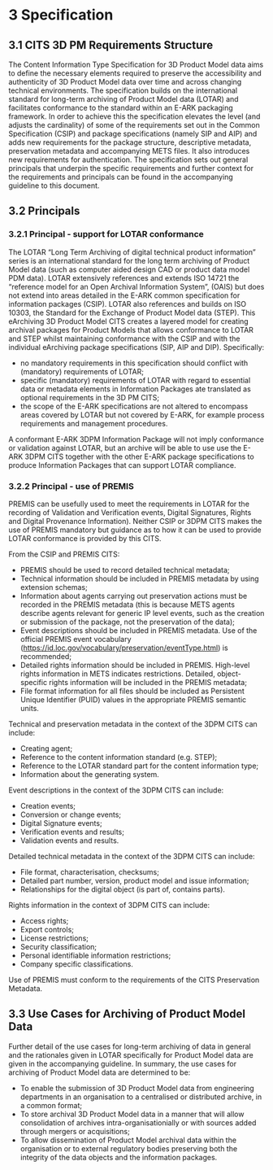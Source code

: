 # 3 Specification 

<a name="Section3.1"><a/>

## 3.1 CITS 3D PM Requirements Structure

The Content Information Type Specification for 3D Product Model data aims to define the necessary elements required to preserve the accessibility and authenticity of 3D Product Model data over time and across changing technical environments. The specification builds on the international standard for long-term archiving of Product Model data (LOTAR) and facilitates conformance to the standard within an E-ARK packaging framework. In order to achieve this the specification elevates the level (and adjusts the cardinality) of some of the requirements set out in the Common Specification (CSIP) and package specifications (namely SIP and AIP) and adds new requirements for the package structure, descriptive metadata, preservation metadata and accompanying METS files. It also introduces new requirements for authentication. The specification sets out general principals that underpin the specific requirements and further context for the requirements and principals can be found in the accompanying guideline to this document.

<a name="Section3.2"><a/>

## 3.2 Principals

### 3.2.1 Principal - support for LOTAR conformance

The LOTAR “Long Term Archiving of digital technical product information” series is an international standard for the long term archiving of Product Model data (such as computer aided design CAD or product data model PDM data). LOTAR extensively references and  extends ISO 14721 the “reference model for an Open Archival Information System”, (OAIS) but does not extend into areas detailed in the E-ARK common specification for information packages (CSIP). LOTAR also references and builds on ISO 10303, the Standard for the Exchange of Product Model data (STEP). This eArchiving 3D Product Model CITS creates a layered model for creating archival packages for Product Models that allows conformance to LOTAR and STEP whilst maintaining conformance with the CSIP and with the individual eArchiving package specifications (SIP, AIP and DIP). Specifically:

+ no mandatory requirements in this specification should conflict with (mandatory) requirements of  LOTAR;
+ specific (mandatory) requirements of LOTAR with regard to essential data or metadata elements in Information Packages ate translated as optional requirements in the 3D PM CITS;
+ the scope of the E-ARK specifications are not altered to encompass areas covered by LOTAR but not covered by E-ARK, for example process requirements and management procedures.

A conformant E-ARK 3DPM Information Package will not imply conformance or validation against LOTAR, but an archive will be able to use use the E-ARK 3DPM CITS together with the other E-ARK package specifications to produce Information Packages that can support LOTAR compliance.

### 3.2.2 Principal - use of PREMIS

PREMIS can be usefully used to meet the requirements in LOTAR for the recording of Validation and Verification events, Digital Signatures, Rights and Digital Provenance Information). Neither CSIP or 3DPM CITS makes the use of PREMIS mandatory but guidance as to how it can be used to provide LOTAR conformance is provided by this CITS. 

From the CSIP and PREMIS CITS: 
+ PREMIS should be used to record detailed technical metadata;
+ Technical information should be included in PREMIS metadata by using extension schemas;
+ Information about agents carrying out preservation actions must be recorded in the PREMIS  metadata (this is because METS agents describe agents relevant for generic IP level events, such as the creation or submission of the package, not the preservation of the data);
+ Event descriptions should be included in PREMIS metadata. Use of the official PREMIS event vocabulary (https://id.loc.gov/vocabulary/preservation/eventType.html) is recommended;
+ Detailed rights information should be included in PREMIS. High-level rights information in METS indicates restrictions. Detailed, object-specific rights information will be included in the PREMIS metadata;
+	File format information for all files should be included as Persistent Unique Identifier (PUID) values in the appropriate PREMIS semantic units.
  
Technical and preservation metadata in the context of the 3DPM CITS can include:
+	Creating agent;
+	Reference to the content information standard (e.g. STEP);
+	Reference to the LOTAR standard part for the content information type; 
+	Information about the generating system.

Event descriptions in the context of the 3DPM CITS can include:
+	Creation events;
+	Conversion or change events;
+	Digital Signature events;
+	Verification events and results;
+	Validation events and results.

Detailed technical metadata in the context of the 3DPM CITS can include:
+	File format, characterisation,  checksums;
+	Detailed part number, version, product model and issue information;
+	Relationships for the digital object (is part of, contains parts).

Rights information in the context of 3DPM CITS can include:
+	Access rights;
+	Export controls;
+	License restrictions;
+	Security classification;
+	Personal identifiable information restrictions;
+	Company specific classifications.

Use of PREMIS must conform to the requirements of the CITS Preservation Metadata. 

<a name="Section3.3"><a/>

## 3.3 Use Cases for Archiving of Product Model Data

Further detail of the use cases for long-term archiving of data in general and the rationales given in LOTAR specifically for Product Model data are given in the accompanying guideline. In summary, the use cases for archiving of Product Model data  are determined to be:

+ To enable the submission of 3D Product Model data from engineering departments in an organisation to a centralised or distributed archive, in a common format;
+ To store archival 3D Product Model data in a manner that will allow consolidation of archives intra-organisationially or with sources added through mergers or acquisitions;
+ To allow dissemination of Product Model archival data within the organisation or to external regulatory bodies preserving both the integrity of the data objects and the information packages.
